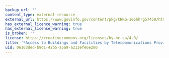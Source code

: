 ```yaml
---
backup_url: ''
content_type: external-resource
external_url: https://www.govinfo.gov/content/pkg/CHRG-106hhrg57450/html/CHRG-106hhrg57450.htm
has_external_licence_warning: true
has_external_license_warning: true
is_broken: ''
license: https://creativecommons.org/licenses/by-nc-sa/4.0/
title: '*Access to Buildings and Facilities by Telecommunications Providers*'
uid: 06163ded-b9d1-42b5-a5a9-a213efe6e280
---
```

